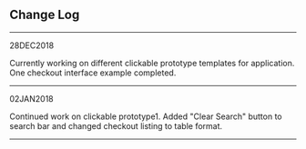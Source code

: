 Change Log
----------
----------
28DEC2018

Currently working on different clickable prototype templates for application.
One checkout interface example completed.

----------
02JAN2018

Continued work on clickable prototype1.
Added "Clear Search" button to search bar and changed checkout listing to table format. 

----------
